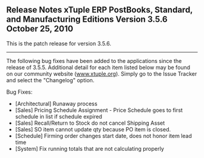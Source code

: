 Release Notes
xTuple ERP
PostBooks, Standard, and Manufacturing Editions
Version 3.5.6
October 25, 2010
----------------------------------

This is the patch release for version 3.5.6.

----------------------------------

The following bug fixes have been added to the applications since
the release of 3.5.5. Additional detail for each item listed
below may be found on our community website (www.xtuple.org).
Simply go to the Issue Tracker and select the "Changelog" option.


Bug Fixes:

* [Architectural] Runaway process
* [Sales] Pricing Schedule Assignment - Price Schedule goes to first schedule in
list if schedule expired
* [Sales] Recall/Return to Stock do not cancel Shipping Asset
* [Sales] SO item cannot update qty because PO item is closed.
* [Schedule] Firming order changes start date, does not honor item lead time
* [System] Fix running totals that are not calculating properly

